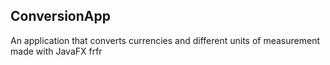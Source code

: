 ## ConversionApp

An application that converts currencies and different units of measurement made with JavaFX frfr